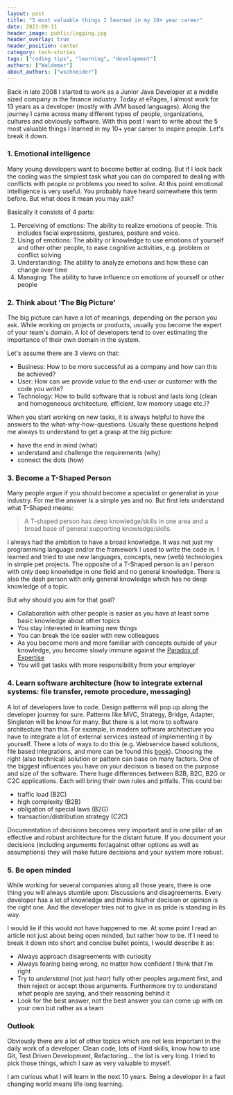 ```yaml
---
layout: post
title: "5 most valuable things I learned in my 10+ year career"
date: 2021-09-11
header_image: public/logging.jpg
header_overlay: true
header_position: center
category: tech-stories
tags: ["coding tips", "learning", "development"]
authors: ["Waldemar"]
about_authors: ["wschneider"]
---
```


Back in late 2008 I started to work as a Junior Java Developer at a middle sized company in the finance industry. Today at ePages, I almost work for 13 years as a developer (mostly with JVM based languages).
Along the journey I came across many different types of people, organizations, cultures and obviously software. With this post I want to write about the 5 most valuable things I learned in my 10+ year career to inspire people. Let's break it down.


### 1. Emotional intelligence

Many young developers want to become better at coding. But if I look back the coding was the simplest task what you can do compared to dealing with conflicts with people or problems you need to solve.
At this point emotional intelligence is very useful. You probably have heard somewhere this term before. But what does it mean you may ask?

Basically it consists of 4 parts:
1. Perceiving of emotions: The ability to realize emotions of people. This includes facial expressions, gestures, posture and voice.
2. Using of emotions: The ability or knowledge to use emotions of yourself and other other people, to ease cognitive activities, e.g. problem or conflict solving
3. Understanding: The ability to analyze emotions and how these can change over time
4. Managing: The ability to have influence on emotions of yourself or other people



### 2. Think about 'The Big Picture'

The big picture can have a lot of meanings, depending on the person you ask.
While working on projects or products, usually you become the expert of your team's domain. A lot of developers tend to over estimating the importance of their own domain in the system.

Let's assume there are 3 views on that:
- Business: How to be more successful as a company and how can this be achieved?
- User: How can we provide value to the end-user or customer with the code you write?
- Technology: How to build software that is robust and lasts long (clean and homogeneous architecture, efficient, low memory usage etc.)?

When you start working on new tasks, it is always helpful to have the answers to the what-why-how-questions. Usually these questions helped me always to understand to get a grasp at the big picture:
- have the end in mind (what)
- understand and challenge the requirements (why)
- connect the dots (how)


### 3. Become a T-Shaped Person

Many people argue if you should become a specialist or generalist in your industry. For me the answer is a simple yes and no. But first lets understand what T-Shaped means:

> A T-shaped person has deep knowledge/skills in one area and a broad base of general supporting knowledge/skills.

I always had the ambition to have a broad knowledge. It was not just my programming language and/or the framework I used to write the code in. I learned and tried to use new languages, concepts, new (web) technologies in simple pet projects. The opposite of a T-Shaped person is an I person with only deep knowledge in one field and no general knowledge. There is also the dash person with only general knowledge which has no deep knowledge of a topic.

But why should you aim for that goal?

- Collaboration with other people is easier as you have at least some basic knowledge about other topics
- You stay interested in learning new things
- You can break the ice easier with new colleagues
- As you become more and more familiar with concepts outside of your knowledge, you become slowly immune against the [Paradox of Expertise](https://www.psychologytoday.com/us/blog/tracking-wonder/201906/the-paradox-expertise)
- You will get tasks with more responsibility from your employer



### 4. Learn software architecture (how to integrate external systems: file transfer, remote procedure, messaging)

A lot of developers love to code. Design patterns will pop up along the developer journey for sure. Patterns like MVC, Strategy, Bridge, Adapter, Singleton will be know for many. But there is a lot more to software architecture than this. For example, in modern software architecture you have to integrate a lot of external services instead of implementing it by yourself. There a lots of ways to do this (e.g. Webservice based solutions, file based integrations, and more can be found this [book](https://www.amazon.de/Patterns-Enterprise-Application-Architecture-Addison-Wesley-ebook/dp/B008OHVDFM/ref=rvi_1/)). Choosing the right (also technical) solution or pattern can base on many factors. One of the biggest influences you have on your decision is based on the purpose and size of the software. There huge differences between B2B, B2C, B2G or C2C applications. Each will bring their own rules and pitfalls. This could be:

- traffic load (B2C)
- high complexity (B2B)
- obligation of special laws (B2G)
- transaction/distribution strategy (C2C)

Documentation of decisions becomes very important and is one pillar of an effective and robust architecture for the distant future. If you document your decisions (including arguments for/against other options as well as assumptions) they will make future decisions and your system more robust.

### 5. Be open minded

While working for several companies along all those years, there is one thing you will always stumble upon: Discussions and disagreements.
Every developer has a lot of knowledge and thinks his/her decision or opinion is the right one. And the developer tries not to give in as pride is standing in its way.

I would lie if this would not have happened to me. At some point I read an article not just about being open minded, but rather how to be.
If I need to break it down into short and concise bullet points, I would describe it as:

- Always approach disagreements with curiosity
- Always fearing being wrong, no matter how confident I think that I’m right
- Try to *understand* (not just *hear*) fully other peoples argument first, and then reject or accept those arguments. Furthermore try to understand *what* people are saying, and their reasoning behind it
- Look for the best answer, not the best answer you can come up with on your own but rather as a team

### Outlook

Obviously there are a lot of other topics which are not less important in the daily work of a developer. Clean code, lots of Hard skills, know how to use Git, Test Driven Development, Refactoring... the list is very long. I tried to pick those things, which I saw as very valuable to myself.

I am curious what I will learn in the next 10 years. Being a developer in a fast changing world means life long learning.
